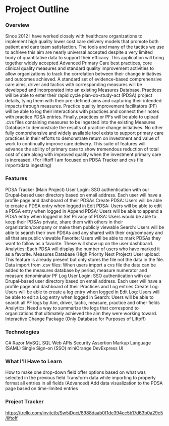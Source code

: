 # Project Outline

### Overview
Since 2012 I have worked closely with healthcare organizations to implement high quality lower cost care delivery models that promote both patient and care team satisfaction.
The tools and many of the tactics we use to achieve this aim are nearly universal accepted despite a very limited body of quantitative data to support their efficacy.
This application will bring together widely accepted Advanced Primary Care best practices, core clinical quality measures and standard quality improvement activities to allow organizations to track the correlation between their change initiatives and outcomes achieved.
A standard set of evidence-based comprehensive care aims, driver and tactics with corresponding measures will be developed and incorporated into an existing Measures Database.
Practices will be able to enter their rapid cycle plan-do-study-act (PDSA) project details, tying them with their pre-defined aims and capturing their intended impacts through measures.
Practice quality improvement facilitators (PF) will be able to log their interactions with practices and connect their notes with practice PDSA entries.
Finally, practices or PFs will be able to upload .cvs files containing measures to be ingested into the existing  Measures Database to demonstrate the results of practice change initiatives.
No other fully comprehensive and widely available tool exists to support primary care practices in their efforts to demonstrate return on investment and value of work to continually improve care delivery.
This suite of features will advance the ability of primary care to show tremendous reduction of total cost of care along with improved quality when the investment primary care is increased.
(For liftoff I am focused on PDSA Tracker and cvs file import/data ingesting)

### Features
PDSA Tracker (Main Project)
	User Login: SSO authentication with our Drupal-based user directory based on email address. Each user will have a profile page and dashboard of their PDSAs
	Create PDSA: Users will be able to create a PDSA entry when logged in
	Edit PDSA: Users will be able to edit a PDSA entry when logged in
	Append PDSA: Users will be able to append a PDSA entry when logged in
	Set Privacy of PDSA: Users would be able to keep their PDSAs private, share them with others in their organization/company or make them publicly viewable
	Search: Users will be able to search their own PDSAs and any shared with their org/company and all that are public viewable
	Favorite: Users will be able to mark PDSAs they want to follow as a favorite. These will show up on the user dashboard. 
	Analytics: Each PDSA will display the number of users who have marked it as a favorite.
Measures Database (High Priority Next Project)
	User upload: This feature is already present but only stores the file not the data in the file.
	Data import from .csv files: When users import a cvs file the data can be added to the measures database by period, measure numerator and measure denominator
PF Log
	User Login: SSO authentication with our Drupal-based user directory based on email address. Each user will have a profile page and dashboard of their Practices and Log entries
	Create Log: Users will be able to create a log entry when logged in
	Edit Log: Users will be able to edit a Log entry when logged in
	Search: Users will be able to search all PF logs by Aim, driver, tactic, measure, practice and other fields
	Analytics: Need a way to summarize the logs that correspond to organizations that ultimately achieved the aim they were working toward.
Interactive Change Package (Only Database for Purposes of Liftoff)

### Technologies
C#
Razor
MySQL
SQL
Web APIs
Security Assertion Markup Language (SAML) Single Sign-on (SSO) miniOrange
DevExpress UI

### What I'll Have to Learn
How to make one drop-down field offer options based on what was selected in the previous field
Transform data while importing to properly format all entries in all fields (Advanced)
Add data visualization to the PDSA page based on time-limited entries

### Project Tracker
https://trello.com/invite/b/Sw5iDqci/8988daab0f1de394ec5b17d63b0a29c5/liftoff

